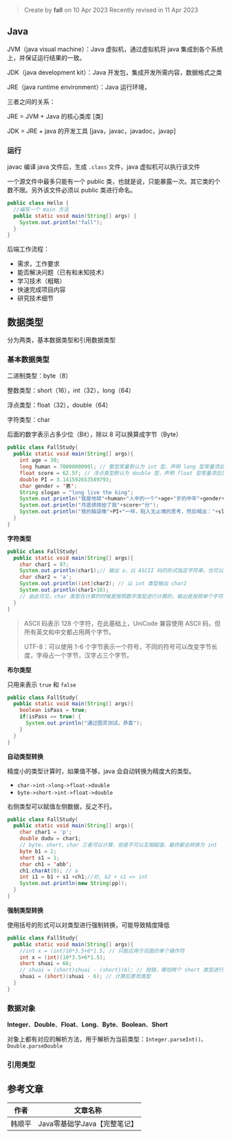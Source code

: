 > Create by **fall** on 10 Apr 2023
> Recently revised in 11 Apr 2023

## Java

JVM（java visual machine）：Java 虚拟机，通过虚拟机将 java 集成到各个系统上，并保证运行结果的一致。

JDK（java development kit）：Java 开发包，集成开发所需内容，数据格式之类

JRE（java runtime environment）：Java 运行环境，

三者之间的关系：

JRE = JVM + Java 的核心类库 [类]

JDK = JRE + java 的开发工具 [java，javac，javadoc，javap]

### 运行

javac 编译 java 文件后，生成 `.class` 文件，java 虚拟机可以执行该文件

一个源文件中最多只能有一个 public 类，也就是说，只能暴露一次。其它类的个数不限。另外该文件必须以 public 类进行命名。

```java
public class Hello {
  //编写一个 main 方法
  public static void main(String[] args) {
    System.out.println("fall");
  }
}
```

后端工作流程：

- 需求，工作要求
- 能否解决问题（已有和未知技术）
- 学习技术（粗略）
- 快速完成项目内容
- 研究技术细节

## 数据类型

分为两类，基本数据类型和引用数据类型

### 基本数据类型

二进制类型：byte（8）

整数类型：short（16），int（32），long（64）

浮点类型：float（32），double（64）

字符类型：char

后面的数字表示占多少位（Bit），除以 8 可以换算成字节（Byte）

```java
public class FallStudy{
  public static void main(String[] args){
    int age = 30;
    long human = 7000000000l; // 整型常量默认为 int 型，声明 long 型常量须后加 "l" 或 "L"
    float score = 62.5f; // 浮点类型默认为 double 型，声明 float 型常量须后加 "f" 或 "F"
    double PI = 3.141592653589793;
    char gender = '男';
    String slogan = "long live the king";
    System.out.println("我是地球"+human+"人中的一个"+age+"岁的中年"+gender+"性");
    System.out.println("月底绩效给了我"+score+"分");
    System.out.println("我的脑袋像"+PI+"一样，陷入无止境的思考，然后喊出："+slogan);
  }
}
```

**字符类型**

```java
public class FallStudy{
  public static void main(String[] args){
    char char1 = 97;
    System.out.println(char1);// 输出 a，以 ASCII 码的形式指定字符串，也可以指定中文字符
    char char2 = 'a';
    System.out.println((int)char2); // 以 int 类型输出 char2
    System.out.println(char1+10);
    // 由此可见，char 类型在计算的时候是按照数字类型进行计算的，输出是按照单个字符串输出的
  }
}
```

> ASCII 码表示 128 个字符，在此基础上，UniCode 兼容使用 ASCII 码，但所有英文和中文都占用两个字节。
>
> UTF-8：可以使用 1-6 个字节表示一个符号，不同的符号可以改变字节长度，字母占一个字节，汉字占三个字节。

**布尔类型**

只用来表示 `true` 和 `false`

```java
public class FallStudy{
  public static void main(String[] args){
    boolean isPass = true;
    if(isPass == true) {
      System.out.println("通过图灵测试，恭喜");
    }
  }
}
```

**自动类型转换**

精度小的类型计算时，如果值不够，java 会自动转换为精度大的类型。

- `char->int->long->float->double`
- `byte->short->int->float->double`

右侧类型可以赋值左侧数据，反之不行。

```java
public class FallStudy{
  public static void main(String[] args){
    char char1 = 'p';
    double dudu = char1;
    // byte、short、char 三者可以计算，但是不可以互相赋值，最终都会转换为 int
    byte b1 = 2;
    short s1 = 1;
    char ch1 = 'abb';
    ch1.charAt(0); // a
    int i1 = b1 + s1 +ch1;//对, b2 + s1 => int
    System.out.println(new String(pp));
  }
}
```

**强制类型转换**

使用括号的形式可以对类型进行强制转换，可能导致精度降低

```java
public class FallStudy{
  public static void main(String[] args){
    //int x = (int)10*3.5+6*1.5; // 只能应用于后面的单个操作符
    int x = (int)(10*3.5+6*1.5);
    short shuai = 66;
    // shuai = (short)shuai - (short)(6); // 抛错，哪怕两个 short 类型进行加减
    shuai = (short)(shuai - 6); // 计算后更改类型
  }
}
```

### 数据对象

**Integer**、**Double**、**Float**、**Long**、**Byte**、**Boolean**、**Short**

对象上都有对应的解析方法，用于解析为当前类型：`Integer.parseInt()`、`Double.parseDouble`

### 引用类型



## 参考文章

| 作者   | 文章名称                     |
| ------ | ---------------------------- |
| 韩顺平 | Java零基础学Java【完整笔记】 |

